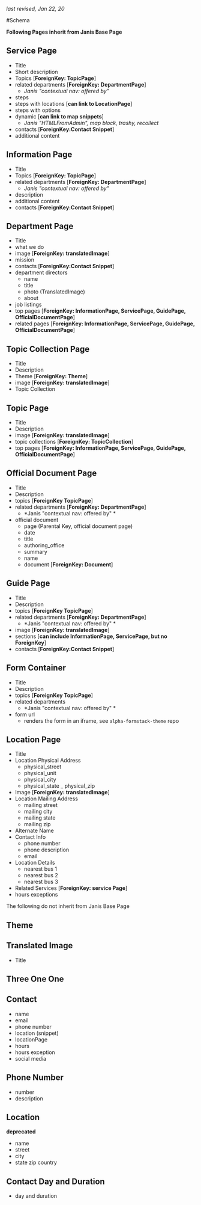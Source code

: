 *last revised, Jan 22, 20*

#Schema

**Following Pages inherit from Janis Base Page**

## Service Page 
  - Title
  - Short description
  - Topics [**ForeignKey: TopicPage**]
  - related departments [**ForeignKey: DepartmentPage**]
    - *Janis "contextual nav: offered by"*
  - steps
  - steps with locations [**can link to LocationPage**]
  - steps with options
  - dynamic [**can link to map snippets**]
    - *Janis "HTMLFromAdmin", map block, trashy, recollect*
  - contacts [**ForeignKey:Contact Snippet**]
  - additional content


## Information Page
  - Title
  - Topics [**ForeignKey: TopicPage**]
  - related departments [**ForeignKey: DepartmentPage**]
    - *Janis "contextual nav: offered by"*
  - description
  - additional content
  - contacts [**ForeignKey:Contact Snippet**]

## Department Page
  - Title
  - what we do
  - image [**ForeignKey: translatedImage**]
  - mission
  - contacts [**ForeignKey:Contact Snippet**]
  - department directors
    - name
    - title
    - photo (TranslatedImage)
    - about
  - job listings
  - top pages [**ForeignKey: InformationPage, ServicePage, GuidePage, OfficialDocumentPage**]
  - related pages [**ForeignKey: InformationPage, ServicePage, GuidePage, OfficialDocumentPage**]
                                                    
## Topic Collection Page
  - Title
  - Description
  - Theme [**ForeignKey: Theme**]
  - image [**ForeignKey: translatedImage**]
  - Topic Collection                                  
                                                    
## Topic Page
  - Title
  - Description
  - image [**ForeignKey: translatedImage**]
  - topic collections [**ForeignKey: TopicCollection**]
  - top pages [**ForeignKey: InformationPage, ServicePage, GuidePage, OfficialDocumentPage**]
                                                    
## Official Document Page
  - Title
  - Description 
  - topics [**ForeignKey TopicPage**]
  - related departments [**ForeignKey: DepartmentPage**]
    - *Janis "contextual nav: offered by" *
  - official document
    - page (Parental Key, official document page)
    - date
    - title
    - authoring_office
    - summary
    - name
    - document [**ForeignKey: Document**]

## Guide Page
  - Title
  - Description
  - topics [**ForeignKey TopicPage**]
  - related departments [**ForeignKey: DepartmentPage**]
    - *Janis "contextual nav: offered by" *
  - image [**ForeignKey: translatedImage**]
  - sections [**can include InformationPage, ServicePage, but no ForeignKey**]
  - contacts [**ForeignKey:Contact Snippet**]

## Form Container
  - Title
  - Description
  - topics [**ForeignKey TopicPage**]
  - related departments
    - *Janis "contextual nav: offered by" *
  - form url
    - renders the form in an iframe, see `alpha-formstack-theme` repo

## Location Page
  - Title
  - Location Physical Address
    - physical_street
    - physical_unit
    - physical_city
    - physical_state
    _ physical_zip
  - Image [**ForeignKey: translatedImage**]
  - Location Mailing Address
    - mailing street
    - mailing city
    - mailing state
    - mailing zip
  - Alternate Name
  - Contact Info
    - phone number
    - phone description
    - email
  - Location Details
    - nearest bus 1
    - nearest bus 2
    - nearest bus 3
  - Related Services [**ForeignKey: service Page**]
  - hours exceptions


The following do not inherit from Janis Base Page

## Theme

## Translated Image
  - Title                                               

## Three One One                                                   
                                                    
## Contact
  - name 
  - email
  - phone number
  - location (snippet)
  - locationPage
  - hours
  - hours exception
  - social media

## Phone Number
  - number 
  - description

## Location
  **deprecated**
  - name
  - street
  - city
  - state zip country

## Contact Day and Duration
  - day and duration                                                
                                                    
                                                    

